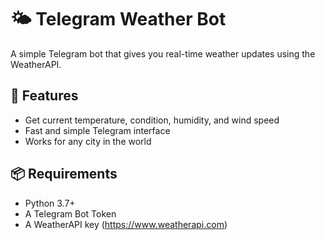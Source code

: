 # 🌤️ Telegram Weather Bot

A simple Telegram bot that gives you real-time weather updates using the WeatherAPI.

## 🚀 Features

- Get current temperature, condition, humidity, and wind speed
- Fast and simple Telegram interface
- Works for any city in the world

## 📦 Requirements

- Python 3.7+
- A Telegram Bot Token
- A WeatherAPI key (https://www.weatherapi.com)

